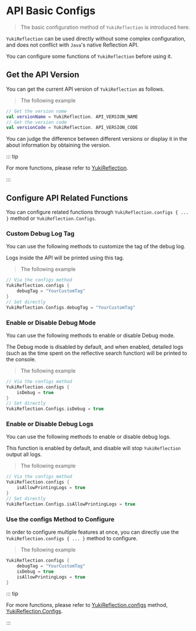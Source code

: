 # API Basic Configs

> The basic configuration method of `YukiReflection` is introduced here.

`YukiReflection` can be used directly without some complex configuration, and does not conflict with `Java`'s native Reflection API.

You can configure some functions of `YukiReflection` before using it.

## Get the API Version

You can get the current API version of `YukiReflection` as follows.

> The following example

```kotlin
// Get the version name
val versionName = YukiReflection. API_VERSION_NAME
// Get the version code
val versionCode = YukiReflection. API_VERSION_CODE
```

You can judge the difference between different versions or display it in the about information by obtaining the version.

::: tip

For more functions, please refer to [YukiReflection](../api/public/com/highcapable/yukireflection/YukiReflection).

:::

## Configure API Related Functions

You can configure related functions through `YukiReflection.configs { ... }` method or `YukiReflection.Configs`.

### Custom Debug Log Tag

You can use the following methods to customize the tag of the debug log.

Logs inside the API will be printed using this tag.

> The following example

```kotlin
// Via the configs method
YukiReflection.configs {
    debugTag = "YourCustomTag"
}
// Set directly
YukiReflection.Configs.debugTag = "YourCustomTag"
```

### Enable or Disable Debug Mode

You can use the following methods to enable or disable Debug mode.

The Debug mode is disabled by default, and when enabled, detailed logs (such as the time spent on the reflective search function) will be printed to the console.

> The following example

```kotlin
// Via the configs method
YukiReflection.configs {
    isDebug = true
}
// Set directly
YukiReflection.Configs.isDebug = true
```

### Enable or Disable Debug Logs

You can use the following methods to enable or disable debug logs.

This function is enabled by default, and disable will stop `YukiReflection` output all logs.

> The following example

```kotlin
// Via the configs method
YukiReflection.configs {
    isAllowPrintingLogs = true
}
// Set directly
YukiReflection.Configs.isAllowPrintingLogs = true
```

### Use the configs Method to Configure

In order to configure multiple features at once, you can directly use the `YukiReflection.configs { ... }` method to configure.

> The following example

```kotlin
YukiReflection.configs {
    debugTag = "YourCustomTag"
    isDebug = true
    isAllowPrintingLogs = true
}
```

::: tip

For more functions, please refer to [YukiReflection.configs](../api/public/com/highcapable/yukireflection/YukiReflection#configs-method) method, [YukiReflection.Configs](../api/public/com/highcapable/yukireflection/YukiReflection#configs-object).

:::